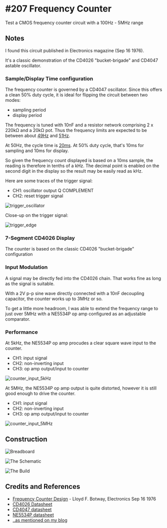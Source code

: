 # #207 Frequency Counter

Test a CMOS frequency counter circuit with a 100Hz - 5MHz range

## Notes

I found this circuit published in Electronics magazine (Sep 16 1976).

It's a classic demonstration of the CD4026 "bucket-brigade" and CD4047 astable oscillator.

### Sample/Display Time configuration

The frequency counter is governed by a CD4047 oscillator. Since this offers a clean 50% duty cycle,
it is ideal for flipping the circuit between two modes:

* sampling period
* display period

The frequency is tuned with 10nF and a resistor network comprising 2 x 220kΩ and a 20kΩ pot.
Thus the frequency limits are expected to be between about
[49Hz](https://www.wolframalpha.com/input/?i=1%2F%284.4+*+%282+*+220k%CE%A9+%2B+20k%CE%A9%29+*+10nF%29) and
[51Hz](https://www.wolframalpha.com/input/?i=1%2F%284.4+*+2+*+220k%CE%A9+*+10nF%29).

At 50Hz, the cycle time is [20ms](https://www.wolframalpha.com/input/?i=1%2F50Hz).
At 50% duty cycle, that's 10ms for sampling and 10ms for display.

So given the frequency count displayed is based on a 10ms sample,
the reading is therefore in tenths of a kHz.
The decimal point is enabled on the second digit in the display so the result may be easily read as kHz.

Here are some traces of the trigger signal:

* CH1: oscillator output Q COMPLEMENT
* CH2: reset trigger signal

![trigger_oscillator](./assets/trigger_oscillator.gif?raw=true)

Close-up on the trigger signal:

![trigger_edge](./assets/trigger_edge.gif?raw=true)

### 7-Segment CD4026 Display

The counter is based on the classic CD4026 "bucket-brigade" configuration

### Input Modulation

A signal may be directly fed into the CD4026 chain.
That works fine as long as the signal is suitable.

With a 2V p-p sine wave directly connected with a 10nF decoupling capacitor, the counter works up to 3MHz or so.

To get a little more headroom, I was able to extend the frequency range to just over 5MHz
with a NE5534P op amp configured as an adjustable comparator.

### Performance

At 5kHz, the NE5534P op amp procudes a clear square wave input to the counter.

* CH1: input signal
* CH2: non-inverting input
* CH3: op amp output/input to counter

![counter_input_5kHz](./assets/counter_input_5kHz.gif?raw=true)

At 5MHz, the NE5534P op amp output is quite distorted, however it is still good enough to drive the counter.

* CH1: input signal
* CH2: non-inverting input
* CH3: op amp output/input to counter

![counter_input_5MHz](./assets/counter_input_5MHz.gif?raw=true)

## Construction

![Breadboard](./assets/FrequencyCounter_bb.jpg?raw=true)

![The Schematic](./assets/FrequencyCounter_schematic.jpg?raw=true)

![The Build](./assets/FrequencyCounter_build.jpg?raw=true)

## Credits and References

* [Frequency Counter Design](http://www.epanorama.net/sff/Test_equipment/Counters/Minimum%20Parts%20Count%20Frequency%20Counter.pdf) - Lloyd F. Botway, Electronics Sep 16 1976
* [CD4026 Datasheet](https://www.futurlec.com/4000Series/CD4026.shtml)
* [CD4047 datasheet](https://www.futurlec.com/4000Series/CD4047.shtml)
* [NE5534P datasheet](https://www.ti.com/document-viewer/NE5534/datasheet)
* [..as mentioned on my blog](https://blog.tardate.com/2016/06/littlearduinoprojects207-frequency.html)
